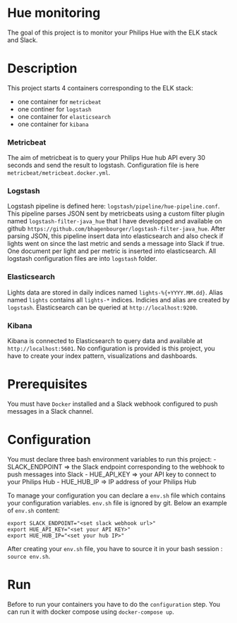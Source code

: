 # Hue monitoring
The goal of this project is to monitor your Philips Hue with the ELK stack and Slack.

# Description
This project starts 4 containers corresponding to the ELK stack:
- one container for `metricbeat`
- one continer for `logstash` 
- one container for `elasticsearch`
- one container for `kibana`

### Metricbeat
The aim of metricbeat is to query your Philips Hue hub API every 30 seconds and send the result to logstash.
Configuration file is here `metricbeat/metricbeat.docker.yml`.

### Logstash
Logstash pipeline is defined here: `logstash/pipeline/hue-pipeline.conf`. This pipeline parses JSON sent by metricbeats using a custom filter plugin named `logstash-filter-java_hue` that I have developped and available on github `https://github.com/bhagenbourger/logstash-filter-java_hue`. After parsing JSON, this pipeline insert data into elasticsearch and also check if lights went on since the last metric and sends a message into Slack if true. One document per light and per metric is inserted into elasticsearch.
All logstash configuration files are into `logstash` folder.

### Elasticsearch
Lights data are stored in daily indices named `lights-%{+YYYY.MM.dd}`. Alias named `lights` contains all `lights-*` indices.
Indicies and alias are created by `logstash`.
Elasticsearch can be queried at `http://localhost:9200`.

### Kibana
Kibana is connected to Elasticsearch to query data and available at `http://localhost:5601`. No configuration is provided is this project, you have to create your index pattern, visualizations and dashboards. 

# Prerequisites
You must have `Docker` installed and a Slack webhook configured to push messages in a Slack channel.

# Configuration
You must declare three bash environment variables to run this project:
    - SLACK_ENDPOINT => the Slack endpoint corresponding to the webhook to push messages into Slack
    - HUE_API_KEY => your API key to connect to your Philips Hub
    - HUE_HUB_IP => IP address of your Philips Hub

To manage your configuration you can declare a `env.sh` file which contains your configuration variables. `env.sh` file is ignored by git. 
Below an example of `env.sh` content:
```
export SLACK_ENDPOINT="<set slack webhook url>"
export HUE_API_KEY="<set your API KEY>"
export HUE_HUB_IP="<set your hub IP>"
```

After creating your `env.sh` file, you have to source it in your bash session : `source env.sh`.

# Run
Before to run your containers you have to do the `configuration` step.
You can run it with docker compose using `docker-compose up`. 